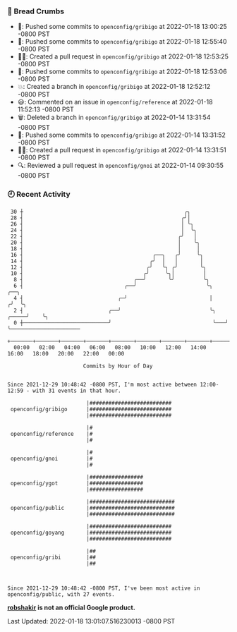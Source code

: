 ### 🍞 Bread Crumbs

 * 🚢: Pushed some commits to `openconfig/gribigo` at 2022-01-18 13:00:25 -0800 PST
 * 🚢: Pushed some commits to `openconfig/gribigo` at 2022-01-18 12:55:40 -0800 PST
 * ✍🏼: Created a pull request in `openconfig/gribigo` at 2022-01-18 12:53:25 -0800 PST
 * 🚢: Pushed some commits to `openconfig/gribigo` at 2022-01-18 12:53:06 -0800 PST
 * 💥: Created a branch in `openconfig/gribigo` at 2022-01-18 12:52:12 -0800 PST
 * 😃: Commented on an issue in `openconfig/reference` at 2022-01-18 11:52:13 -0800 PST
 * 🗑: Deleted a branch in `openconfig/gribigo` at 2022-01-14 13:31:54 -0800 PST
 * 🚢: Pushed some commits to `openconfig/gribigo` at 2022-01-14 13:31:52 -0800 PST
 * ✍🏼: Created a pull request in `openconfig/gribigo` at 2022-01-14 13:31:51 -0800 PST
 * 🔍: Reviewed a pull request in  `openconfig/gnoi` at 2022-01-14 09:30:55 -0800 PST

### 🕘 Recent Activity
```
 30 ┼                                                   ╭╮
 28 ┤                                                  ╭╯│
 26 ┤                                                  │ ╰╮
 24 ┤                                                  │  ╰╮
 22 ┤                                                 ╭╯   │
 20 ┤                                                 │    ╰╮
 18 ┤                                                 │     │
 16 ┤                                         ╭──╮   ╭╯     ╰╮
 14 ┤                                        ╭╯  │   │       │
 12 ┤                                       ╭╯   ╰╮ ╭╯       ╰╮
 10 ┤                                      ╭╯     ╰╮│         │
  8 ┤                                   ╭──╯       ╰╯         ╰╮
  6 ┤                                ╭──╯                      ╰╮           ╭──╮
  4 ┤                              ╭─╯                          │          ╭╯  ╰╮
  2 ┤                           ╭──╯                            ╰╮   ╭─────╯    ╰╮
  0 ┼───────────────────────────╯                                ╰───╯           ╰──────────────────────
    +───────+───────+───────+───────+───────+───────+───────+───────+───────+───────+───────+───────+────
  00:00   02:00   04:00   06:00   08:00   10:00   12:00   14:00   16:00   18:00   20:00   22:00   00:00   

						Commits by Hour of Day


Since 2021-12-29 10:48:42 -0800 PST, I'm most active between 12:00-12:59 - with 31 events in that hour.

```



```
                         |##########################
 openconfig/gribigo      |##########################
                         |##########################

                         |#
 openconfig/reference    |#
                         |#

                         |#
 openconfig/gnoi         |#
                         |#

                         |#################
 openconfig/ygot         |#################
                         |#################

                         |###########################
 openconfig/public       |###########################
                         |###########################

                         |##########################
 openconfig/goyang       |##########################
                         |##########################

                         |##
 openconfig/gribi        |##
                         |##



Since 2021-12-29 10:48:42 -0800 PST, I've been most active in openconfig/public, with 27 events.

```
**[robshakir](mailto:robjs@google.com) is not an official Google product.**  


Last Updated: 2022-01-18 13:01:07.516230013 -0800 PST
